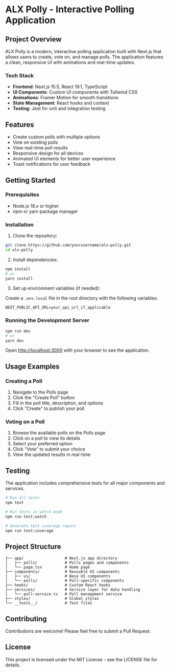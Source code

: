 # ALX Polly - Interactive Polling Application

## Project Overview

ALX Polly is a modern, interactive polling application built with Next.js that allows users to create, vote on, and manage polls. The application features a clean, responsive UI with animations and real-time updates.

### Tech Stack

- **Frontend**: Next.js 15.5, React 19.1, TypeScript
- **UI Components**: Custom UI components with Tailwind CSS
- **Animations**: Framer Motion for smooth transitions
- **State Management**: React hooks and context
- **Testing**: Jest for unit and integration testing

## Features

- Create custom polls with multiple options
- Vote on existing polls
- View real-time poll results
- Responsive design for all devices
- Animated UI elements for better user experience
- Toast notifications for user feedback

## Getting Started

### Prerequisites

- Node.js 18.x or higher
- npm or yarn package manager

### Installation

1. Clone the repository:

```bash
git clone https://github.com/yourusername/alx-polly.git
cd alx-polly
```

2. Install dependencies:

```bash
npm install
# or
yarn install
```

3. Set up environment variables (if needed):

Create a `.env.local` file in the root directory with the following variables:

```
NEXT_PUBLIC_API_URL=your_api_url_if_applicable
```

### Running the Development Server

```bash
npm run dev
# or
yarn dev
```

Open [http://localhost:3000](http://localhost:3000) with your browser to see the application.

## Usage Examples

### Creating a Poll

1. Navigate to the Polls page
2. Click the "Create Poll" button
3. Fill in the poll title, description, and options
4. Click "Create" to publish your poll

### Voting on a Poll

1. Browse the available polls on the Polls page
2. Click on a poll to view its details
3. Select your preferred option
4. Click "Vote" to submit your choice
5. View the updated results in real-time

## Testing

The application includes comprehensive tests for all major components and services.

```bash
# Run all tests
npm test

# Run tests in watch mode
npm run test:watch

# Generate test coverage report
npm run test:coverage
```

## Project Structure

```
├── app/                  # Next.js app directory
│   ├── polls/            # Polls pages and components
│   └── page.tsx          # Home page
├── components/           # Reusable UI components
│   ├── ui/               # Base UI components
│   └── polls/            # Poll-specific components
├── hooks/                # Custom React hooks
├── services/             # Service layer for data handling
│   └── poll-service.ts   # Poll management service
├── styles/               # Global styles
└── __tests__/            # Test files
```

## Contributing

Contributions are welcome! Please feel free to submit a Pull Request.

## License

This project is licensed under the MIT License - see the LICENSE file for details.

